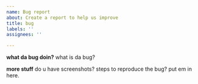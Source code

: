 ```yaml
---
name: Bug report
about: Create a report to help us improve
title: bug
labels: ''
assignees: ''

---
```


**what da bug doin?**
what is da bug?

**more stuff**
do u have screenshots? steps to reproduce the bug? put em in here.
